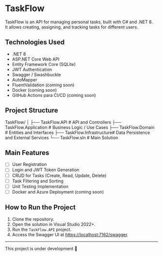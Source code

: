 ﻿# TaskFlow

TaskFlow is an API for managing personal tasks, built with C# and .NET 8.  
It allows creating, assigning, and tracking tasks for different users.

## Technologies Used
- .NET 8
- ASP.NET Core Web API
- Entity Framework Core (SQLite)
- JWT Authentication
- Swagger / Swashbuckle
- AutoMapper
- FluentValidation (coming soon)
- Docker (coming soon)
- GitHub Actions para CI/CD (coming soon)

## Project Structure

TaskFlow/
│
├── TaskFlow.API           # API and Controllers
├── TaskFlow.Application   # Business Logic / Use Cases
├── TaskFlow.Domain        # Entities and Interfaces
├── TaskFlow.Infrastructure# Data Persistence and External Services
└── TaskFlow.sln           # Main Solution


## Main Features
- [ ] User Registration
- [ ] Login and JWT Token Generation
- [ ] CRUD for Tasks (Create, Read, Update, Delete)
- [ ] Task Filtering and Sorting
- [ ] Unit Testing Implementation
- [ ] Docker and Azure Deployment (coming soon)

## How to Run the Project
1. Clone the repository.
2. Open the solution in Visual Studio 2022+.
3. Run the `TaskFlow.API` project.
4. Access the Swagger UI at [https://localhost:7162/swagger](https://localhost:7162/swagger).

---

This project is under development 🚀